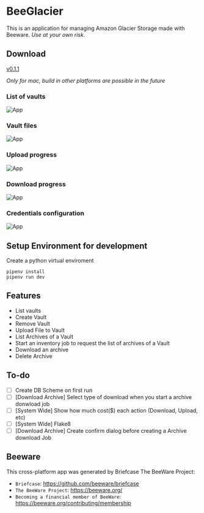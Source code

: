 # BeeGlacier

This is an  application for managing Amazon Glacier Storage made with Beeware. *Use at your own risk*.

## Download

[v0.1.1](https://github.com/ignaciocabeza/beeglacier/releases/download/v0.1.1/beeglacier-v011.zip) 

*Only for mac, build in other platforms are possible in the future*

### List of vaults

![App](https://i.ibb.co/dmPPWML/Screenshot-2020-03-30-at-18-28-45.png "BeeGlacier")

### Vault files

![App](https://i.ibb.co/n1qLcFJ/Screenshot-2020-03-30-at-18-30-57.png "BeeGlacier")

### Upload progress

![App](https://i.ibb.co/6DP7CVt/Screenshot-2020-03-30-at-18-31-57.png "BeeGlacier")

### Download progress

![App](https://i.ibb.co/crtBG8n/Screenshot-2020-03-30-at-18-32-10.png "BeeGlacier")

### Credentials configuration

![App](https://i.ibb.co/84rtS7H/Screenshot-2020-02-14-at-11-50-26.png "BeeGlacier")

## Setup Environment for development

Create a python virtual enviroment
```
pipenv install
pipenv run dev
```

## Features
- List vaults
- Create Vault
- Remove Vault
- Upload File to Vault
- List Archives of a Vault
- Start an inventory job to request the list of archives of a Vault
- Download an archive
- Delete Archive

## To-do

- [ ] Create DB Scheme on first run
- [ ] [Download Archive] Select type of download when you start a archive donwload job
- [ ] [System Wide] Show how much cost($) each action (Download, Upload, etc)
- [ ] [System Wide] Flake8
- [ ] [Download Archive] Create confirm dialog before creating a Archive download Job

## Beeware

This cross-platform app was generated by Briefcase The BeeWare Project:
- `Briefcase`: https://github.com/beeware/briefcase
- `The BeeWare Project`: https://beeware.org/
- `Becoming a financial member of BeeWare`: https://beeware.org/contributing/membership
